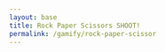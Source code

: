```yaml
---
layout: base
title: Rock Paper Scissors SHOOT!
permalink: /gamify/rock-paper-scissor
---
```


<div id="mainGameBox" style="max-width:700px;margin:64px auto 48px auto;position:relative;z-index:2;">
  <div id="gameContainer">
    <canvas id='gameCanvas' style="display:none"></canvas>
  </div>
</div>

<script type="module">
  // --- UI (purple box) ---
    const instructionsStyle = `
  position: relative;
  margin: 64px auto 48px auto;
    background: linear-gradient(135deg, black, purple);
    color: white;
    padding: 30px;
    border-radius: 15px;
    z-index: 1000;
    max-width: 600px;
    width: 90%;
    max-height: 80vh;      /* added */
    overflow-y: auto;      /* added */
    font-family: 'Press Start 2P', cursive;
    border: 3px solid purple;
    box-shadow: 0 0 20px rgba(128, 0, 128, 0.5);
    text-align: center;
    `;

  const instructionsHTML = `
    <h2 style="color: purple; margin-bottom: 20px;">Rock Paper Scissors SHOOT!</h2>
    <div style="margin-bottom: 20px;">
      <p>Play the game from your browser console!</p>
      <p>Type <code>playRPS("rock")</code>, <code>playRPS("paper")</code>, or <code>playRPS("scissors")</code></p>
    </div>
    <div id="images" style="display:flex; justify-content:center; gap:20px; margin-bottom:14px;">
      <button id="rock-btn" style="background:none; border:none; padding:0; cursor:pointer;">
        <img id="rock-img" src="{{site.baseurl}}/images/gamify/rock.jpg"
             style="width:100px; border:2px solid white; border-radius:10px;">
      </button>
      <button id="paper-btn" style="background:none; border:none; padding:0; cursor:pointer;">
        <img id="paper-img" src="{{site.baseurl}}/images/gamify/paper.jpeg"
             style="width:100px; border:2px solid white; border-radius:10px;">
      </button>
      <button id="scissors-btn" style="background:none; border:none; padding:0; cursor:pointer;">
        <img id="scissors-img" src="{{site.baseurl}}/images/gamify/scissors.jpeg"
             style="width:100px; border:2px solid white; border-radius:10px;">
      </button>
    </div>
    <div style="margin-bottom:18px; font-size:1.1em; color:#ffd700;">
      Click any icon to customize using the console!
    </div>
    <!-- mount battle canvas INSIDE the purple box so you can see it -->
    <div id="battleMount" style="display:block; margin:12px auto;"></div>

    <div id="resultBox" style="margin-top: 16px; font-size: 16px; color: yellow;"></div>
  `;
  const container = document.createElement("div");
  container.setAttribute("style", instructionsStyle);
  container.innerHTML = instructionsHTML;
  document.getElementById("mainGameBox").appendChild(container);

  // --- helper: highlight chosen image ---
  function highlightImage(id){
    ["rock-img","paper-img","scissors-img"].forEach(i=>{
      const el = document.getElementById(i);
      if(el) el.style.boxShadow = "";
    });
    const picked = document.getElementById(id);
    if(picked) picked.style.boxShadow = "0 0 30px 10px gold";
  }

  // --- OOP classes ---
  class BattleBackground {
    constructor(image, width, height, speedRatio=0.1){
      this.image = image;
      this.width = width;
      this.height = height;
      this.x = 0; this.y = 0;
      this.speed = 2 * speedRatio;
    }
    update(){ this.x = (this.x - this.speed) % this.width; }
    draw(ctx){
      if(!this.image.complete || this.image.naturalWidth===0) return;
      ctx.drawImage(this.image, this.x, this.y, this.width, this.height);
      ctx.drawImage(this.image, this.x + this.width, this.y, this.width, this.height);
    }
  }

  class BattleSprite {
    constructor(image, width, height, x, y){
      this.image = image;
      this.width = width; this.height = height;
      this.homeX = x; this.homeY = y;
      this.x = x; this.y = y;
      this.targetX = x; this.targetY = y;
      this.opacity = 1; this.scale = 1; this.rotation = 0;
      this.animating = false;
    }
    update(){
      if(this.animating){
        this.x += (this.targetX - this.x)*0.12;
        this.y += (this.targetY - this.y)*0.12;
      } else {
        // drift gently back to home
        this.x += (this.homeX - this.x)*0.08;
        this.y += (this.homeY - this.y)*0.08;
      }
    }
    draw(ctx){
      if(!this.image.complete || this.image.naturalWidth===0) return;
      ctx.save();
      ctx.globalAlpha = this.opacity;
      ctx.translate(this.x + this.width/2, this.y + this.height/2);
      ctx.rotate(this.rotation);
      ctx.scale(this.scale, this.scale);
      ctx.drawImage(this.image, -this.width/2, -this.height/2, this.width, this.height);
      ctx.restore();
    }
    resetVisuals(){
      this.opacity = 1; this.scale = 1; this.rotation = 0;
    }
    resetPosition(){
      this.x = this.homeX; this.y = this.homeY;
      this.targetX = this.homeX; this.targetY = this.homeY;
      this.animating = false;
    }
  }

  // --- Canvas mounted inside purple box ---
  const battleCanvas = document.createElement('canvas');
  battleCanvas.width = 360;
  battleCanvas.height = 180;
  battleCanvas.style.display = 'block';
  battleCanvas.style.margin = '0 auto';
  battleCanvas.style.background = '#111';
  battleCanvas.style.borderRadius = '12px';
  battleCanvas.style.boxShadow = '0 2px 12px rgba(0,0,0,0.18)';
  document.getElementById('battleMount').appendChild(battleCanvas);
  const ctx = battleCanvas.getContext('2d');

  // --- assets ---
  const bgImage = new Image();
  bgImage.src = '{{site.baseurl}}/images/platformer/backgrounds/alien_planet1.jpg';

  const rockImg = new Image();
  rockImg.src = '{{site.baseurl}}/images/gamify/rock.jpg';
  const paperImg = new Image();
  paperImg.src = '{{site.baseurl}}/images/gamify/paper.jpeg';
  const scissorsImg = new Image();
  scissorsImg.src = '{{site.baseurl}}/images/gamify/scissors.jpeg';

  const bg = new BattleBackground(bgImage, battleCanvas.width, battleCanvas.height, 0.12);

  const sprites = {
  rock:     new BattleSprite(rockImg,     96, 96,  10, 42),
  paper:    new BattleSprite(paperImg,    96, 96, 132, 42),
  scissors: new BattleSprite(scissorsImg, 96, 96, 254, 42)
  };

  function resetAll(){
    Object.values(sprites).forEach(s=>{
      s.resetVisuals();
    });
    sprites.rock.x = 10; sprites.rock.y = 42; sprites.rock.targetX = 10; sprites.rock.targetY = 42; sprites.rock.homeX = 10; sprites.rock.homeY = 42;
    sprites.paper.x = 132; sprites.paper.y = 42; sprites.paper.targetX = 132; sprites.paper.targetY = 42; sprites.paper.homeX = 132; sprites.paper.homeY = 42;
    sprites.scissors.x = 254; sprites.scissors.y = 42; sprites.scissors.targetX = 254; sprites.scissors.targetY = 42; sprites.scissors.homeX = 254; sprites.scissors.homeY = 42;
  }

  // --- global battle state, rendered by a continuous loop ---
  const battle = {
    active: false,
    winner: null,
    loser: null,
    frames: 0,
    max: 120,
    tie: null
  };

  function startBattle(winner, loser){
    battle.active = true;
    battle.tie = null;
    battle.winner = winner;
    battle.loser = loser;
    battle.frames = 0;

    // set targets for "winner moves toward loser"
    sprites[winner].animating = true;
    sprites[winner].targetX = sprites[loser].homeX;
    sprites[winner].targetY = sprites[loser].homeY;

    // loser will fade/scale/rotate in the render loop
    sprites[loser].animating = false; // stays put, gets affected visually
  }

  function startTie(choice){
    battle.active = true;
    battle.tie = choice;
    battle.winner = null;
    battle.loser = null;
    battle.frames = 0;

    // small wiggle, no target move
    Object.values(sprites).forEach(s=>{ s.animating = false; });
  }

  // --- continuous render loop (always runs) ---
  function render(){
  ctx.clearRect(0,0,battleCanvas.width,battleCanvas.height);
  bg.update();  bg.draw(ctx);
  // Draw 'Animated Battle: OOP' text (smaller)
  ctx.save();
  ctx.font = "bold 14px 'Press Start 2P', cursive";
  ctx.fillStyle = "cyan";
  ctx.textAlign = "center";
  ctx.fillText("Animated Battle: OOP", battleCanvas.width/2, 24);
  ctx.restore();

    if(battle.active){
      const t = battle.frames / battle.max; // 0..1

      if(battle.tie){
        const wobble = Math.sin(battle.frames*0.3)*4;
        sprites[battle.tie].rotation = wobble * Math.PI/180;
      } else {
        // winner punch-in / pulse
        const w = sprites[battle.winner];
        const l = sprites[battle.loser];

        // winner pulse scale up then down
        const pulse = (battle.frames < battle.max/2)
          ? 1 + (battle.frames/(battle.max/2))*0.2
          : 1.2 - ((battle.frames - battle.max/2)/(battle.max/2))*0.2;
        w.scale = pulse;

        // loser fades & shrinks
        l.opacity = Math.max(0.15, 1 - t*0.85);
        l.scale   = Math.max(0.6, 1 - t*0.4);

        // matchup-specific flair
        if(battle.winner === "rock" && battle.loser === "scissors"){
          l.rotation = -t * (Math.PI/4);
        }
        if(battle.winner === "paper" && battle.loser === "rock"){
          // paper "covers" rock by moving slightly past center
          w.targetX = l.homeX - 6; w.targetY = l.homeY - 6;
        }
        if(battle.winner === "scissors" && battle.loser === "paper"){
          w.rotation =  t * (Math.PI/10);
          l.rotation = -t * (Math.PI/10);
        }
      }

      battle.frames++;
      if(battle.frames >= battle.max){
        battle.active = false;
        Object.values(sprites).forEach(s=>{ s.resetVisuals(); s.animating = false; });
      }
    }

    // update/draw sprites every frame
    Object.values(sprites).forEach(s=>{ s.update(); s.draw(ctx); });

    requestAnimationFrame(render);
  }
  render(); // kick off the engine once

  // --- game logic + console entry point ---
  window.playRPS = function(playerChoice){
    const choices = ["rock","paper","scissors"];
    if(!choices.includes(playerChoice)){
      console.log("Invalid choice. Use 'rock', 'paper', or 'scissors'.");
      return;
    }
    highlightImage(playerChoice+"-img");

    const computerChoice = choices[Math.floor(Math.random()*choices.length)];
    let resultText, winner=null, loser=null;

    if(playerChoice === computerChoice){
      resultText = "Tie!";
      startTie(playerChoice);
    } else if(
      (playerChoice==="rock" && computerChoice==="scissors") ||
      (playerChoice==="paper" && computerChoice==="rock") ||
      (playerChoice==="scissors" && computerChoice==="paper")
    ){
      resultText = "You Win!";
      winner = playerChoice; loser = computerChoice;
    } else {
      resultText = "You Lose!";
      winner = computerChoice; loser = playerChoice;
    }

    document.getElementById("resultBox").innerHTML = `
      <p>You chose: <b>${playerChoice.toUpperCase()}</b></p>
      <p>Computer chose: <b>${computerChoice.toUpperCase()}</b></p>
      <h3 style="color: cyan;">${resultText}</h3>
    `;

    if(winner && loser) startBattle(winner, loser);

    console.log(`You chose: ${playerChoice.toUpperCase()}`);
    console.log(`Computer chose: ${computerChoice.toUpperCase()}`);
    console.log(`Result: ${resultText}`);
  };

  // --- inspect-learning alerts (unchanged) ---
  document.getElementById("rock-btn").addEventListener("click", ()=>{
    alert("🪨 Right-click this image and choose 'Inspect'!\n\nTry this in the console:\n\ndocument.querySelector('#rock-img').style.border = '4px solid lime';");
  });
  document.getElementById("paper-btn").addEventListener("click", ()=>{
    alert("📄 Right-click this image and choose 'Inspect'!\n\nTry this in the console:\n\ndocument.querySelector('#paper-img').style.transform = 'rotate(15deg)';");
  });
  document.getElementById("scissors-btn").addEventListener("click", ()=>{
    alert("✂️ Right-click this image and choose 'Inspect'!\n\nTry this in the console:\n\ndocument.querySelector('#scissors-img').style.width = '150px';");
  });
</script>